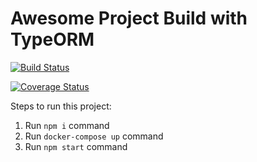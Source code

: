 # Awesome Project Build with TypeORM

[![Build Status](https://travis-ci.org/sarpisik/typescript-postgres-docker-example-app.svg?branch=master)](https://travis-ci.org/sarpisik/typescript-postgres-docker-example-app)

[![Coverage Status](https://coveralls.io/repos/github/sarpisik/typescript-postgres-docker-example-app/badge.svg?branch=master)](https://coveralls.io/github/sarpisik/typescript-postgres-docker-example-app?branch=master)

Steps to run this project:

1. Run `npm i` command
2. Run `docker-compose up` command
3. Run `npm start` command
